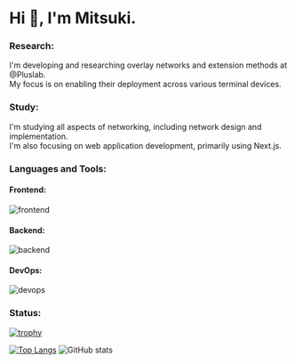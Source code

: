 <!--
**mitsu-3s/mitsu-3s** is a ✨ _special_ ✨ repository because its `README.md` (this file) appears on your GitHub profile.

Here are some ideas to get you started:

- 🔭 I’m currently working on ...
- 🌱 I’m currently learning ...
- 👯 I’m looking to collaborate on ...
- 🤔 I’m looking for help with ...
- 💬 Ask me about ...
- 📫 How to reach me: ...
- 😄 Pronouns: ...
- ⚡ Fun fact: ...
-->

# Hi 👋, I'm Mitsuki.

### Research:

I'm developing and researching overlay networks and extension methods at @Pluslab.  
My focus is on enabling their deployment across various terminal devices.


### Study:

I'm studying all aspects of networking, including network design and implementation.  
I'm also focusing on web application development, primarily using Next.js.


### Languages and Tools:

#### Frontend:

<img alt="frontend" src="https://skillicons.dev/icons?theme=light&perline=8&i=html,css,ts,js,react,nextjs" />


#### Backend:

<img alt="backend" src="https://skillicons.dev/icons?theme=light&perline=8&i=golang,nodejs,python,php,laravel,mysql" />

#### DevOps:

<img alt="devops" src="https://skillicons.dev/icons?theme=light&perline=8&i=github,git,vercel,docker" />


### Status:
[![trophy](https://github-profile-trophy.vercel.app/?username=mitsu3s&row=2&column=4&theme=tokyonight)](https://github.com/ryo-ma/github-profile-trophy)

[![Top Langs](https://github-readme-stats.vercel.app/api/top-langs/?username=mitsu3s&layout=compact&theme=tokyonight)](https://github.com/anuraghazra/github-readme-stats)
![GitHub stats](https://github-readme-stats.vercel.app/api?username=mitsu3s&show_icons=true&theme=tokyonight&count_private=true)

